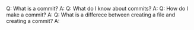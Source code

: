 Q: What is a commit?
A:
Q: What do I know about commits?
A:
Q: How do I make a commit?
A:
Q: What is a differece between creating a file and creating a commit?
A: